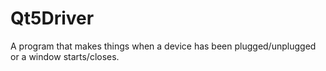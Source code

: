 # Qt5Driver
A program that makes things when a device has been plugged/unplugged or a window starts/closes.
